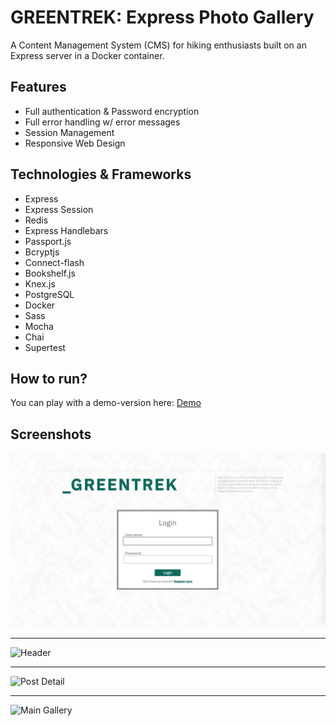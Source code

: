 # GREENTREK: Express Photo Gallery

A Content Management System (CMS) for hiking enthusiasts built on an Express server in a Docker container.

## Features

- Full authentication & Password encryption
- Full error handling w/ error messages
- Session Management
- Responsive Web Design

## Technologies & Frameworks

* Express
* Express Session
* Redis
* Express Handlebars
* Passport.js
* Bcryptjs
* Connect-flash
* Bookshelf.js
* Knex.js
* PostgreSQL
* Docker
* Sass
* Mocha
* Chai
* Supertest

## How to run?

You can play with a demo-version here: [Demo](ec2-52-37-169-120.us-west-2.compute.amazonaws.com)

## Screenshots

![Login View](./screenshots/login.png "Login View")
___
![Header](./screenshots/header.png "Header")
___
![Post Detail](./screenshots/listing.png "Post Detail")
___
![Main Gallery](./screenshots/main.png "Main Gallery")

